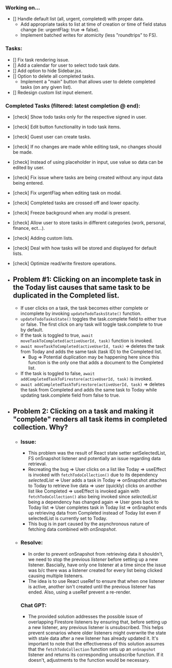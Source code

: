 <!-- ! Note: Focus on pure functions - single responsibility! -->

### Working on...

- [] Handle default list (all, urgent, completed) with proper data.
  - Add appropriate tasks to list at time of creation or time of field status change (ie: urgentFlag: true => false).
  - Implement batched writes for atomicity (less "roundtrips" to FS).

### Tasks:

- [] Fix task rendering issue.
- [] Add a calendar for user to select todo task date.
- [] Add option to hide Sidebar.jsx.
- [] Option to delete all completed tasks.
  - Implement a "main" button that allows user to delete completed tasks (on any given list).
- [] Redesign custom list input element.

### Completed Tasks (filtered: latest completion @ end):

- [check] Show todo tasks only for the respective signed in user.
- [check] Edit button functionality in todo task items.
- [check] Guest user can create tasks.
- [check] If no changes are made while editing task, no changes should be made.
- [check] Instead of using placeholder in input, use value so data can be edited by user.
- [check] Fix issue where tasks are being created without any input data being entered.
- [check] Fix urgentFlag when editing task on modal.
- [check] Completed tasks are crossed off and lower opacity.
- [check] Freeze background when any modal is present.
- [check] Allow user to store tasks in different categories (work, personal, finance, ect...).
- [check] Adding custom lists.
- [check] Deal with how tasks will be stored and displayed for default lists.
- [check] Optimize read/write firestore operations.

- ## Problem #1: Clicking on an incomplete task in the Today list causes that same task to be duplicated in the Completed list.

  - If user clicks on a task, the task becomes either complete or incomplete by invoking `updateTodoTasksState()` function.
  - `updateTodoTasksState()` toggles the task.complete field to either true or false. The first click on any task will toggle task.complete to true by default.
  - If the task is toggled to true, `await moveTaskToCompleted(activeUserId, task)` function is invoked.
  - `await moveTaskToCompleted(activeUserId, task)` => deletes the task from Today and adds the same task (task ID) to the Completed list.
    - Bug => Potential duplication may be happening here since this function is the only one that adds a document to the Completed list.
  - If the task is toggled to false, `await addCompletedTaskToFirestore(activeUserId, task)` is invoked.
  - `await addCompletedTaskToFirestore(activeUserId, task)` => deletes the task from Completed and adds the same task to Today while updating task.complete field from false to true.

- ## Problem 2: Clicking on a task and making it "complete" renders all task items in completed collection. Why?
  - ### Issue:
    - This problem was the result of React state setter setSelectedList, FS onSnapshot listener and potentially an issue regarding data retrieval.
    - Recreating the bug => User clicks on a list like Today => useEffect is invoked with `fetchTodoCollection()` due to its dependency _selectedList_ => User adds a task in Today => onSnapshot attaches to Today to retrieve live data => user (quickly) clicks on another list like Completed => useEffect is invoked again with `fetchTodoCollection()` also being invoked since _selectedList_ being a dependency has changed again => User goes back to Today list => User completes task in Today list => onSnaphot ends up retrieving data from Completed instead of Today list even if selectedList is currently set to Today.
    - This bug is in part caused by the asynchronous nature of fetching data combined with _onSnapshot_.
  - ### Resolve:
    - In order to prevent onSnapshot from retrieving data it shouldn't, we need to stop the previous _listener_ before setting up a new listener. Bascially, have only one listener at a time since the issue was b/c there was a listener created for every list being clicked causing multiple listeners.
    - The idea is to use React useRef to ensure that when one listener is active, another isn't created until the previous listener has ended. Also, using a useRef prevent a re-render.
    ### Chat GPT:
    - The provided solution addresses the possible issue of overlapping Firestore listeners by ensuring that, before setting up a new listener, any previous listener is unsubscribed. This helps prevent scenarios where older listeners might overwrite the state with stale data after a new listener has already updated it. It's important to note that the effectiveness of this solution assumes that the `fetchTodoCollection` function sets up an `onSnapshot` listener and returns its corresponding unsubscribe function. If it doesn't, adjustments to the function would be necessary.
